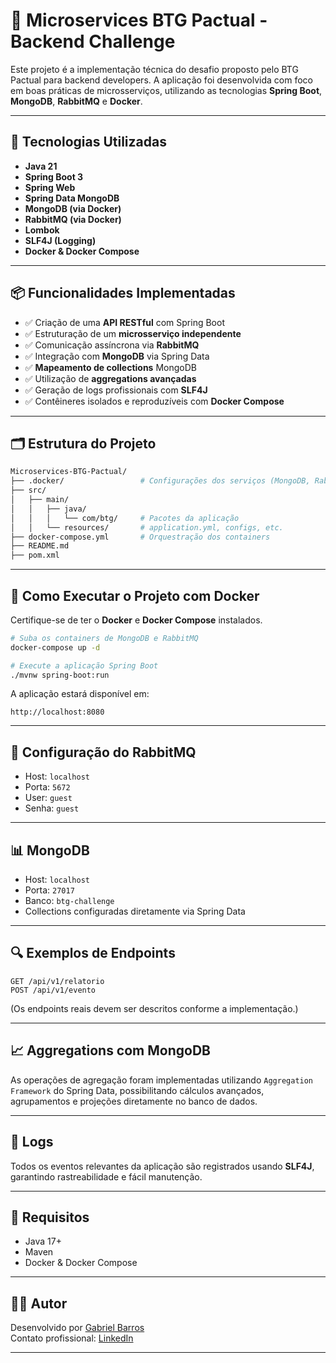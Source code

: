 
# 💼 Microservices BTG Pactual - Backend Challenge

Este projeto é a implementação técnica do desafio proposto pelo BTG Pactual para backend developers. A aplicação foi desenvolvida com foco em boas práticas de microsserviços, utilizando as tecnologias **Spring Boot**, **MongoDB**, **RabbitMQ** e **Docker**.

---

## 🚀 Tecnologias Utilizadas

- **Java 21**
- **Spring Boot 3**
- **Spring Web**
- **Spring Data MongoDB**
- **MongoDB (via Docker)**
- **RabbitMQ (via Docker)**
- **Lombok**
- **SLF4J (Logging)**
- **Docker & Docker Compose**

---

## 📦 Funcionalidades Implementadas

- ✅ Criação de uma **API RESTful** com Spring Boot
- ✅ Estruturação de um **microsserviço independente**
- ✅ Comunicação assíncrona via **RabbitMQ**
- ✅ Integração com **MongoDB** via Spring Data
- ✅ **Mapeamento de collections** MongoDB
- ✅ Utilização de **aggregations avançadas**
- ✅ Geração de logs profissionais com **SLF4J**
- ✅ Contêineres isolados e reproduzíveis com **Docker Compose**

---

## 🗂️ Estrutura do Projeto

```bash
Microservices-BTG-Pactual/
├── .docker/                 # Configurações dos serviços (MongoDB, RabbitMQ)
├── src/
│   ├── main/
│   │   ├── java/
│   │   │   └── com/btg/     # Pacotes da aplicação
│   │   └── resources/       # application.yml, configs, etc.
├── docker-compose.yml       # Orquestração dos containers
├── README.md
├── pom.xml
```

---

## 🐳 Como Executar o Projeto com Docker

Certifique-se de ter o **Docker** e **Docker Compose** instalados.

```bash
# Suba os containers de MongoDB e RabbitMQ
docker-compose up -d

# Execute a aplicação Spring Boot
./mvnw spring-boot:run
```

A aplicação estará disponível em:
```
http://localhost:8080
```

---

## 📨 Configuração do RabbitMQ

- Host: `localhost`
- Porta: `5672`
- User: `guest`
- Senha: `guest`

---

## 📊 MongoDB

- Host: `localhost`
- Porta: `27017`
- Banco: `btg-challenge`
- Collections configuradas diretamente via Spring Data

---

## 🔍 Exemplos de Endpoints

```http
GET /api/v1/relatorio
POST /api/v1/evento
```

(Os endpoints reais devem ser descritos conforme a implementação.)

---

## 📈 Aggregations com MongoDB

As operações de agregação foram implementadas utilizando `Aggregation Framework` do Spring Data, possibilitando cálculos avançados, agrupamentos e projeções diretamente no banco de dados.

---

## 📝 Logs

Todos os eventos relevantes da aplicação são registrados usando **SLF4J**, garantindo rastreabilidade e fácil manutenção.

---

## 📌 Requisitos

- Java 17+
- Maven
- Docker & Docker Compose

---

## 🧑‍💻 Autor

Desenvolvido por [Gabriel Barros](https://github.com/bielbarros)  
Contato profissional: [LinkedIn](https://www.linkedin.com/in/gabriel-sbarros)

---